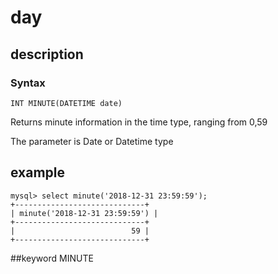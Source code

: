 <!-- 
Licensed to the Apache Software Foundation (ASF) under one
or more contributor license agreements.  See the NOTICE file
distributed with this work for additional information
regarding copyright ownership.  The ASF licenses this file
to you under the Apache License, Version 2.0 (the
"License"); you may not use this file except in compliance
with the License.  You may obtain a copy of the License at

  http://www.apache.org/licenses/LICENSE-2.0

Unless required by applicable law or agreed to in writing,
software distributed under the License is distributed on an
"AS IS" BASIS, WITHOUT WARRANTIES OR CONDITIONS OF ANY
KIND, either express or implied.  See the License for the
specific language governing permissions and limitations
under the License.
-->

# day
## description
### Syntax

`INT MINUTE(DATETIME date)`

Returns minute information in the time type, ranging from 0,59

The parameter is Date or Datetime type

## example

```
mysql> select minute('2018-12-31 23:59:59');
+-----------------------------+
| minute('2018-12-31 23:59:59') |
+-----------------------------+
|                          59 |
+-----------------------------+
```
##keyword
MINUTE
